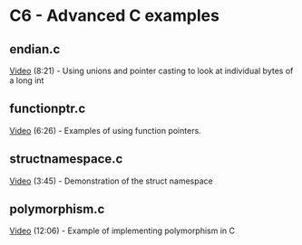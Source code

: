 # C6 - Advanced C examples

## endian.c

[Video](https://youtu.be/3u1r-Pze1D0) (8:21) - Using unions and pointer casting to look at individual bytes of a long int

## functionptr.c

[Video](https://youtu.be/y2ax-WwTxKY) (6:26) - Examples of using function pointers.

## structnamespace.c

[Video](https://youtu.be/iO9v9K7TRF0) (3:45) - Demonstration of the struct namespace

## polymorphism.c

[Video](https://youtu.be/AqjtGor4jZM) (12:06) - Example of implementing polymorphism in C
